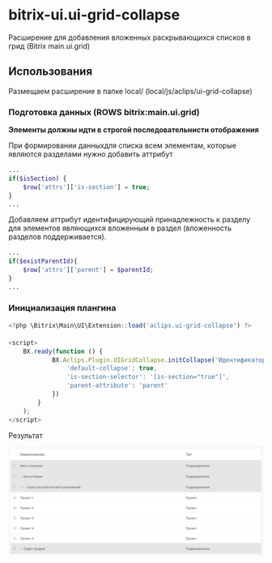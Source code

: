# bitrix-ui.ui-grid-collapse
Расширение для добавления вложенных раскрывающихся списков в грид (Bitrix main.ui.grid)

## Использования

Размещаем расширение в папке local/ (local/js/aclips/ui-grid-collapse)

### Подготовка данных (ROWS bitrix:main.ui.grid)

**Элементы должны идти в строгой последовательнисти отображения**

При формировании данныхдля списка всем элементам, которые являются разделами нужно добавить аттрибут

```php
...
if($isSection) {
    $row['attrs']['is-section'] = true;
}
...
```

Добавляем аттрибут идентифицирующий принадлежность к разделу для элементов 
являющихся вложенным в раздел (вложенность разделов поддерживается).

```php
...
if($existParentId){
    $row['attrs']['parent'] = $parentId;
}
...
```

### Инициализация плангина

```javascript
<?php \Bitrix\Main\UI\Extension::load('aclips.ui-grid-collapse') ?>

<script>
    BX.ready(function () {
            BX.Aclips.Plugin.UIGridCollapse.initCollapse('Идентификатор грида (GRID_ID)', {
                'default-collapse': true,
                'is-section-selector': '[is-section="true"]',
                'parent-attribute': 'parent'
            })
        }
    );
</script>
```

Результат

![Результат](https://github.com/aclips/bitrix-ui.ui-grid-collapse/blob/main/example.jpg)
